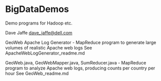 BigDataDemos
============

Demo programs for Hadoop etc.

Dave Jaffe 
dave_jaffe@dell.com


GeoWeb Apache Log Generator - MapReduce program to generate large volumes of realistic Apache web logs
  See ApacheWebLogGenerator_readme.md

GeoWeb.java, GeoWebMapper.java, SumReducer.java - MapReduce program to analyze Apache web logs, producing counts per country per hour
  See GeoWeb_readme.md

